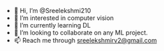 - 👋 Hi, I’m @Sreelekshmi210
- 👀 I’m interested in computer vision
- 🌱 I’m currently learning DL
- 💞️ I’m looking to collaborate on any ML project.
- 📫 Reach me through sreelekshmirv2@gmail.com

<!---
Sreelekshmi210/Sreelekshmi210 is a ✨ special ✨ repository because its `README.md` (this file) appears on your GitHub profile.
You can click the Preview link to take a look at your changes.
--->
